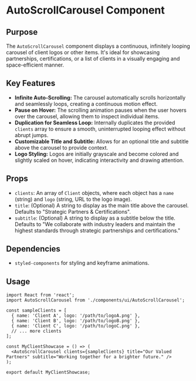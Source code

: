 # AutoScrollCarousel Component

## Purpose
The `AutoScrollCarousel` component displays a continuous, infinitely looping carousel of client logos or other items. It's ideal for showcasing partnerships, certifications, or a list of clients in a visually engaging and space-efficient manner.

## Key Features
- **Infinite Auto-Scrolling:** The carousel automatically scrolls horizontally and seamlessly loops, creating a continuous motion effect.
- **Pause on Hover:** The scrolling animation pauses when the user hovers over the carousel, allowing them to inspect individual items.
- **Duplication for Seamless Loop:** Internally duplicates the provided `clients` array to ensure a smooth, uninterrupted looping effect without abrupt jumps.
- **Customizable Title and Subtitle:** Allows for an optional title and subtitle above the carousel to provide context.
- **Logo Styling:** Logos are initially grayscale and become colored and slightly scaled on hover, indicating interactivity and drawing attention.

## Props
- `clients`: An array of `Client` objects, where each object has a `name` (string) and `logo` (string, URL to the logo image).
- `title`: (Optional) A string to display as the main title above the carousel. Defaults to "Strategic Partners & Certifications".
- `subtitle`: (Optional) A string to display as a subtitle below the title. Defaults to "We collaborate with industry leaders and maintain the highest standards through strategic partnerships and certifications."

## Dependencies
- `styled-components` for styling and keyframe animations.

## Usage
```tsx
import React from 'react';
import AutoScrollCarousel from './components/ui/AutoScrollCarousel';

const sampleClients = [
  { name: 'Client A', logo: '/path/to/logoA.png' },
  { name: 'Client B', logo: '/path/to/logoB.png' },
  { name: 'Client C', logo: '/path/to/logoC.png' },
  // ... more clients
];

const MyClientShowcase = () => (
  <AutoScrollCarousel clients={sampleClients} title="Our Valued Partners" subtitle="Working together for a brighter future." />
);

export default MyClientShowcase;
```